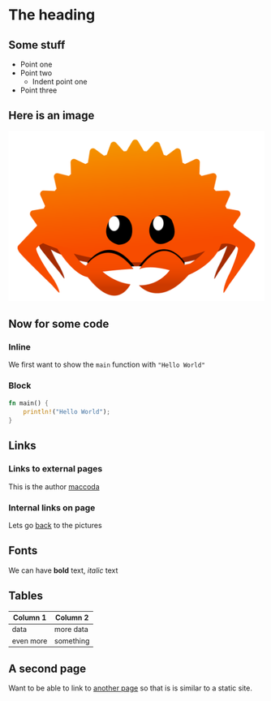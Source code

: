 # The heading
## Some stuff
* Point one
* Point two
    * Indent point one
* Point three

## Here is an image
![ferris](rustacean-orig-noshadow.png)

## Now for some code
### Inline
We first want to show the `main` function with `"Hello World"`

### Block
```rust
fn main() {
    println!("Hello World");
}
```


## Links
### Links to external pages
This is the author [maccoda](https://github.com/maccoda)

### Internal links on page
Lets go [back](#here-is-an-image) to the pictures

## Fonts
We can have **bold** text, *italic* text

<!-- Tables are not recognized by CommonMark it appears -->

## Tables
| Column 1 | Column 2 |
| --- | --- |
|data | more data |
| even more | something |


## A second page
Want to be able to link to [another page](second-page.html) so that is is similar to
a static site.
